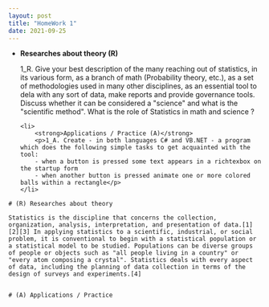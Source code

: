 ```yaml
---
layout: post
title: "HomeWork 1"
date: 2021-09-25
---
```


<ul>
	<li> 
		<strong>Researches about theory (R)</strong>
		<p>1_R. Give your best description of the many reaching out of statistics, in its various form, as a branch of math (Probability theory, etc.), as a set of methodologies used in many other disciplines, as an essential tool to dela with any sort of data, make reports and provide governance tools. Discuss whether it can be considered a "science" and what is the "scientific method". What is the role of Statistics in math and science ?</p>
	</li>

	<li>
		<strong>Applications / Practice (A)</strong>
		<p>1_A. Create - in both languages C# and VB.NET - a program which does the following simple tasks to get acquainted with the tool:
		- when a button is pressed some text appears in a richtexbox on the startup form
		- when another button is pressed animate one or more colored balls within a rectangle</p>
	</li>
</ul>


	# (R) Researches about theory 

	Statistics is the discipline that concerns the collection, organization, analysis, interpretation, and presentation of data.[1][2][3] In applying statistics to a scientific, industrial, or social problem, it is conventional to begin with a statistical population or a statistical model to be studied. Populations can be diverse groups of people or objects such as "all people living in a country" or "every atom composing a crystal". Statistics deals with every aspect of data, including the planning of data collection in terms of the design of surveys and experiments.[4] 


	# (A) Applications / Practice
